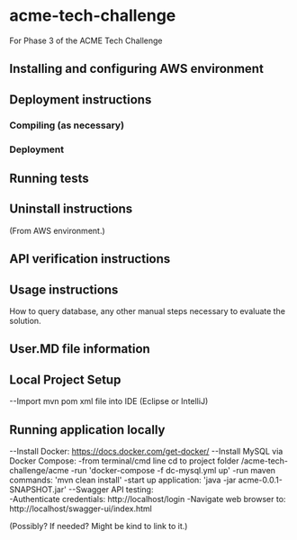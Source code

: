 # acme-tech-challenge
For Phase 3 of the ACME Tech Challenge

## Installing and configuring AWS environment

## Deployment instructions

### Compiling (as necessary)

### Deployment

## Running tests

## Uninstall instructions

(From AWS environment.)

## API verification instructions

## Usage instructions

How to query database, any other manual steps necessary to evaluate the solution.

## User.MD file information

## Local Project Setup
--Import mvn pom xml file into IDE (Eclipse or IntelliJ)

## Running application locally
--Install Docker:  https://docs.docker.com/get-docker/
--Install MySQL via Docker Compose:
    -from terminal/cmd line cd to project folder /acme-tech-challenge/acme
    -run 'docker-compose -f dc-mysql.yml up'
    -run maven commands:  'mvn clean install'
    -start up application: 'java -jar acme-0.0.1-SNAPSHOT.jar'
--Swagger API testing:  
    -Authenticate credentials: http://localhost/login
    -Navigate web browser to:  http://localhost/swagger-ui/index.html


(Possibly? If needed? Might be kind to link to it.)
